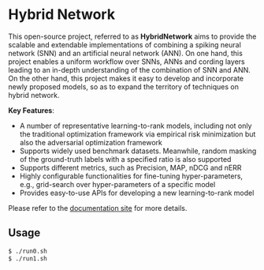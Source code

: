 # Hybrid Network

This open-source project, referred to as **HybridNetwork** aims to provide the scalable and extendable implementations of combining a spiking neural network (SNN) and an artificial neural network (ANN).
On one hand, this project enables a uniform workflow over SNNs, ANNs and cording layers leading to an in-depth understanding of the combination of SNN and ANN.
On the other hand, this project makes it easy to develop and incorporate newly proposed models, so as to expand the territory of techniques on hybrid network.

**Key Features**:

- A number of representative learning-to-rank models, including not only the traditional optimization framework via empirical risk minimization but also the adversarial optimization framework
- Supports widely used benchmark datasets. Meanwhile, random masking of the ground-truth labels with a specified ratio is also supported
- Supports different metrics, such as Precision, MAP, nDCG and nERR
- Highly configurable functionalities for fine-tuning hyper-parameters, e.g., grid-search over hyper-parameters of a specific model
- Provides easy-to-use APIs for developing a new learning-to-rank model

Please refer to the [documentation site](https://wildltr.github.io/ptranking/) for more details.


## Usage

```sh
$ ./run0.sh
$ ./run1.sh
```
